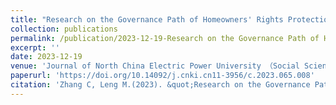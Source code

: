 ```yaml
---
title: "Research on the Governance Path of Homeowners' Rights Protection in the Post-Real Estate Era——A Case Study in G City"
collection: publications
permalink: /publication/2023-12-19-Research on the Governance Path of Homeowners' Rights Protection in the Post-Real Estate Era——A Case Study in G City
excerpt: ''
date: 2023-12-19
venue: 'Journal of North China Electric Power University （Social Sciences）'
paperurl: 'https://doi.org/10.14092/j.cnki.cn11-3956/c.2023.065.008'
citation: 'Zhang C, Leng M.(2023). &quot;Research on the Governance Path of Homeowners' Rights Protection in the Post-Real Estate Era——A Case Study in G City.&quot; <i>Journal of North China Electric Power University （Social Sciences） </i>. 4(06), pp. 74-84.'
---
```


